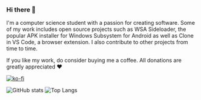 ### Hi there 👋

I'm a computer science student with a passion for creating software. Some of my work includes open source projects such as WSA Sideloader, the popular APK installer for Windows Subsystem for Android as well as Clone in VS Code, a browser extension. I also contribute to other projects from time to time.

If you like my work, do consider buying me a coffee. All donations are greatly appreciated ❤️

[![ko-fi](https://ko-fi.com/img/githubbutton_sm.svg)](https://ko-fi.com/F1F1K06VY)

![GitHub stats](https://github-readme-stats.vercel.app/api?username=infinitepower18&show_icons=true&theme=tokyonight)
![Top Langs](https://github-readme-stats.vercel.app/api/top-langs/?username=infinitepower18&layout=compact&theme=tokyonight)
